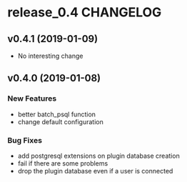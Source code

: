 # release_0.4 CHANGELOG



## v0.4.1 (2019-01-09)

- No interesting change


## v0.4.0 (2019-01-08)

### New Features
- better batch_psql function
- change default configuration


### Bug Fixes
- add postgresql extensions on plugin database creation
- fail if there are some problems
- drop the plugin database even if a user is connected





